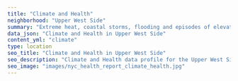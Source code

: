 ```yaml
---
title: "Climate and Health"
neighborhood: "Upper West Side"
summary: "Extreme heat, coastal storms, flooding and episodes of elevated ozone are climate-related hazards that may increase with climate change and have important public health impacts in New York City. Extreme weather can cause power outages, which also threaten public health. This report provides neighborhood indicators of climate-related hazards, vulnerability and health impacts."
data_json: "Climate and Health in Upper West Side"
content_yml: "climate"
type: location
seo_title: "Climate and Health in Upper West Side"
seo_description: "Climate and Health data profile for the Upper West Side neighborhood of NYC."
seo_image: "images/nyc_health_report_climate_health.jpg"
---
```

